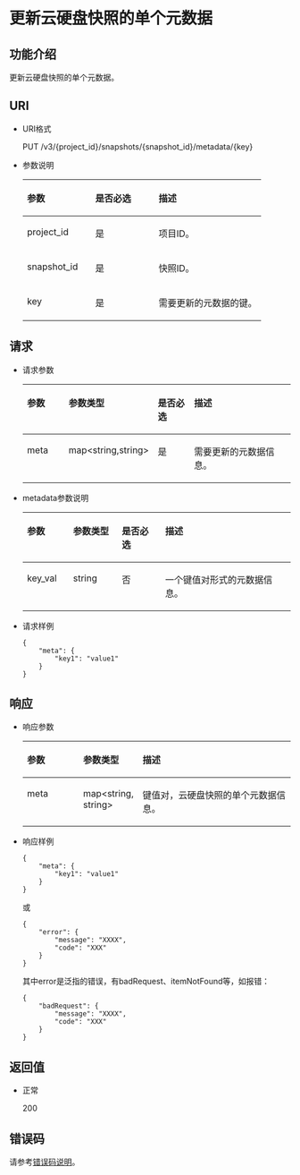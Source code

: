 # 更新云硬盘快照的单个元数据<a name="ZH-CN_TOPIC_0102721772"></a>

## 功能介绍<a name="section4805694511340"></a>

更新云硬盘快照的单个元数据。

## URI<a name="section268627411340"></a>

-   URI格式

    PUT /v3/\{project\_id\}/snapshots/\{snapshot\_id\}/metadata/\{key\}

-   参数说明

    <a name="table5655293911340"></a>
    <table><thead align="left"><tr id="row4718979611340"><th class="cellrowborder" valign="top" width="28.57%" id="mcps1.1.4.1.1"><p id="p6427715211340"><a name="p6427715211340"></a><a name="p6427715211340"></a>参数</p>
    </th>
    <th class="cellrowborder" valign="top" width="26.529999999999998%" id="mcps1.1.4.1.2"><p id="p3906685711340"><a name="p3906685711340"></a><a name="p3906685711340"></a>是否必选</p>
    </th>
    <th class="cellrowborder" valign="top" width="44.9%" id="mcps1.1.4.1.3"><p id="p1029885411340"><a name="p1029885411340"></a><a name="p1029885411340"></a>描述</p>
    </th>
    </tr>
    </thead>
    <tbody><tr id="row2890086411340"><td class="cellrowborder" valign="top" width="28.57%" headers="mcps1.1.4.1.1 "><p id="p5926863811340"><a name="p5926863811340"></a><a name="p5926863811340"></a>project_id</p>
    </td>
    <td class="cellrowborder" valign="top" width="26.529999999999998%" headers="mcps1.1.4.1.2 "><p id="p3603037711340"><a name="p3603037711340"></a><a name="p3603037711340"></a>是</p>
    </td>
    <td class="cellrowborder" valign="top" width="44.9%" headers="mcps1.1.4.1.3 "><p id="p3277940011340"><a name="p3277940011340"></a><a name="p3277940011340"></a>项目ID。</p>
    </td>
    </tr>
    <tr id="row2657914711340"><td class="cellrowborder" valign="top" width="28.57%" headers="mcps1.1.4.1.1 "><p id="p542726811340"><a name="p542726811340"></a><a name="p542726811340"></a>snapshot_id</p>
    </td>
    <td class="cellrowborder" valign="top" width="26.529999999999998%" headers="mcps1.1.4.1.2 "><p id="p3695552511340"><a name="p3695552511340"></a><a name="p3695552511340"></a>是</p>
    </td>
    <td class="cellrowborder" valign="top" width="44.9%" headers="mcps1.1.4.1.3 "><p id="p4060754311340"><a name="p4060754311340"></a><a name="p4060754311340"></a>快照ID。</p>
    </td>
    </tr>
    <tr id="row2758984514653"><td class="cellrowborder" valign="top" width="28.57%" headers="mcps1.1.4.1.1 "><p id="p2018501114653"><a name="p2018501114653"></a><a name="p2018501114653"></a>key</p>
    </td>
    <td class="cellrowborder" valign="top" width="26.529999999999998%" headers="mcps1.1.4.1.2 "><p id="p2437320514653"><a name="p2437320514653"></a><a name="p2437320514653"></a>是</p>
    </td>
    <td class="cellrowborder" valign="top" width="44.9%" headers="mcps1.1.4.1.3 "><p id="p2807261214653"><a name="p2807261214653"></a><a name="p2807261214653"></a>需要更新的元数据的键。</p>
    </td>
    </tr>
    </tbody>
    </table>


## 请求<a name="section87667311340"></a>

-   请求参数

    <a name="zh-cn_topic_0058626634_table31588048"></a>
    <table><thead align="left"><tr id="zh-cn_topic_0058626634_row57330849"><th class="cellrowborder" valign="top" width="17.171717171717173%" id="mcps1.1.5.1.1"><p id="zh-cn_topic_0058626634_p13287175"><a name="zh-cn_topic_0058626634_p13287175"></a><a name="zh-cn_topic_0058626634_p13287175"></a>参数</p>
    </th>
    <th class="cellrowborder" valign="top" width="18.181818181818183%" id="mcps1.1.5.1.2"><p id="zh-cn_topic_0058626634_p2519427"><a name="zh-cn_topic_0058626634_p2519427"></a><a name="zh-cn_topic_0058626634_p2519427"></a>参数类型</p>
    </th>
    <th class="cellrowborder" valign="top" width="16.161616161616163%" id="mcps1.1.5.1.3"><p id="zh-cn_topic_0058626634_p2747002"><a name="zh-cn_topic_0058626634_p2747002"></a><a name="zh-cn_topic_0058626634_p2747002"></a>是否必选</p>
    </th>
    <th class="cellrowborder" valign="top" width="48.484848484848484%" id="mcps1.1.5.1.4"><p id="zh-cn_topic_0058626634_p21180630"><a name="zh-cn_topic_0058626634_p21180630"></a><a name="zh-cn_topic_0058626634_p21180630"></a>描述</p>
    </th>
    </tr>
    </thead>
    <tbody><tr id="zh-cn_topic_0058626634_row53167494153413"><td class="cellrowborder" valign="top" width="17.171717171717173%" headers="mcps1.1.5.1.1 "><p id="zh-cn_topic_0058626634_p11599783153413"><a name="zh-cn_topic_0058626634_p11599783153413"></a><a name="zh-cn_topic_0058626634_p11599783153413"></a>meta</p>
    </td>
    <td class="cellrowborder" valign="top" width="18.181818181818183%" headers="mcps1.1.5.1.2 "><p id="zh-cn_topic_0058626634_p58405153413"><a name="zh-cn_topic_0058626634_p58405153413"></a><a name="zh-cn_topic_0058626634_p58405153413"></a>map&lt;string,string&gt;</p>
    </td>
    <td class="cellrowborder" valign="top" width="16.161616161616163%" headers="mcps1.1.5.1.3 "><p id="zh-cn_topic_0058626634_p4730855153413"><a name="zh-cn_topic_0058626634_p4730855153413"></a><a name="zh-cn_topic_0058626634_p4730855153413"></a>是</p>
    </td>
    <td class="cellrowborder" valign="top" width="48.484848484848484%" headers="mcps1.1.5.1.4 "><p id="zh-cn_topic_0058626634_p47654998153413"><a name="zh-cn_topic_0058626634_p47654998153413"></a><a name="zh-cn_topic_0058626634_p47654998153413"></a>需要更新的元数据信息。</p>
    </td>
    </tr>
    </tbody>
    </table>

-   metadata参数说明

    <a name="zh-cn_topic_0058626634_table32717123212358"></a>
    <table><thead align="left"><tr id="zh-cn_topic_0058626634_row2280240212358"><th class="cellrowborder" valign="top" width="17.171717171717173%" id="mcps1.1.5.1.1"><p id="zh-cn_topic_0058626634_p50481723212358"><a name="zh-cn_topic_0058626634_p50481723212358"></a><a name="zh-cn_topic_0058626634_p50481723212358"></a>参数</p>
    </th>
    <th class="cellrowborder" valign="top" width="18.181818181818183%" id="mcps1.1.5.1.2"><p id="zh-cn_topic_0058626634_p62487767212358"><a name="zh-cn_topic_0058626634_p62487767212358"></a><a name="zh-cn_topic_0058626634_p62487767212358"></a>参数类型</p>
    </th>
    <th class="cellrowborder" valign="top" width="16.161616161616163%" id="mcps1.1.5.1.3"><p id="zh-cn_topic_0058626634_p28344363212358"><a name="zh-cn_topic_0058626634_p28344363212358"></a><a name="zh-cn_topic_0058626634_p28344363212358"></a>是否必选</p>
    </th>
    <th class="cellrowborder" valign="top" width="48.484848484848484%" id="mcps1.1.5.1.4"><p id="zh-cn_topic_0058626634_p14192096212358"><a name="zh-cn_topic_0058626634_p14192096212358"></a><a name="zh-cn_topic_0058626634_p14192096212358"></a>描述</p>
    </th>
    </tr>
    </thead>
    <tbody><tr id="zh-cn_topic_0058626634_row8709150212358"><td class="cellrowborder" valign="top" width="17.171717171717173%" headers="mcps1.1.5.1.1 "><p id="zh-cn_topic_0058626634_p34352524212358"><a name="zh-cn_topic_0058626634_p34352524212358"></a><a name="zh-cn_topic_0058626634_p34352524212358"></a>key_val</p>
    </td>
    <td class="cellrowborder" valign="top" width="18.181818181818183%" headers="mcps1.1.5.1.2 "><p id="zh-cn_topic_0058626634_p31091026212358"><a name="zh-cn_topic_0058626634_p31091026212358"></a><a name="zh-cn_topic_0058626634_p31091026212358"></a>string</p>
    </td>
    <td class="cellrowborder" valign="top" width="16.161616161616163%" headers="mcps1.1.5.1.3 "><p id="zh-cn_topic_0058626634_p35345177212358"><a name="zh-cn_topic_0058626634_p35345177212358"></a><a name="zh-cn_topic_0058626634_p35345177212358"></a>否</p>
    </td>
    <td class="cellrowborder" valign="top" width="48.484848484848484%" headers="mcps1.1.5.1.4 "><p id="zh-cn_topic_0058626634_p44387080212358"><a name="zh-cn_topic_0058626634_p44387080212358"></a><a name="zh-cn_topic_0058626634_p44387080212358"></a>一个键值对形式的元数据信息。</p>
    </td>
    </tr>
    </tbody>
    </table>

-   请求样例

    ```
    {
        "meta": {
            "key1": "value1"
        }
    }
    ```


## 响应<a name="section5147449911340"></a>

-   响应参数

    <a name="zh-cn_topic_0058626634_table11977025201856"></a>
    <table><thead align="left"><tr id="zh-cn_topic_0058626634_row8102228201856"><th class="cellrowborder" valign="top" width="20.93%" id="mcps1.1.4.1.1"><p id="zh-cn_topic_0058626634_p10767936126"><a name="zh-cn_topic_0058626634_p10767936126"></a><a name="zh-cn_topic_0058626634_p10767936126"></a>参数</p>
    </th>
    <th class="cellrowborder" valign="top" width="22.09%" id="mcps1.1.4.1.2"><p id="zh-cn_topic_0058626634_p3642697315541"><a name="zh-cn_topic_0058626634_p3642697315541"></a><a name="zh-cn_topic_0058626634_p3642697315541"></a>参数类型</p>
    </th>
    <th class="cellrowborder" valign="top" width="56.98%" id="mcps1.1.4.1.3"><p id="zh-cn_topic_0058626634_p17319263201856"><a name="zh-cn_topic_0058626634_p17319263201856"></a><a name="zh-cn_topic_0058626634_p17319263201856"></a>描述</p>
    </th>
    </tr>
    </thead>
    <tbody><tr id="zh-cn_topic_0058626634_row60683035201856"><td class="cellrowborder" valign="top" width="20.93%" headers="mcps1.1.4.1.1 "><p id="zh-cn_topic_0058626634_p16378828201856"><a name="zh-cn_topic_0058626634_p16378828201856"></a><a name="zh-cn_topic_0058626634_p16378828201856"></a>meta</p>
    </td>
    <td class="cellrowborder" valign="top" width="22.09%" headers="mcps1.1.4.1.2 "><p id="zh-cn_topic_0058626634_p6490369115541"><a name="zh-cn_topic_0058626634_p6490369115541"></a><a name="zh-cn_topic_0058626634_p6490369115541"></a>map&lt;string, string&gt;</p>
    </td>
    <td class="cellrowborder" valign="top" width="56.98%" headers="mcps1.1.4.1.3 "><p id="zh-cn_topic_0058626634_p20205612201856"><a name="zh-cn_topic_0058626634_p20205612201856"></a><a name="zh-cn_topic_0058626634_p20205612201856"></a>键值对，云硬盘快照的单个元数据信息。</p>
    </td>
    </tr>
    </tbody>
    </table>

-   响应样例

    ```
    {
        "meta": {
            "key1": "value1"
        }
    }
    ```

    或

    ```
    {
        "error": {
            "message": "XXXX", 
            "code": "XXX"
        }
    }
    ```

    其中error是泛指的错误，有badRequest、itemNotFound等，如报错：

    ```
    {
        "badRequest": {
            "message": "XXXX", 
            "code": "XXX"
        }
    }
    ```


## 返回值<a name="section1751558211340"></a>

-   正常

    200


## 错误码<a name="section431317151242"></a>

请参考[错误码说明](错误码说明.md)。

